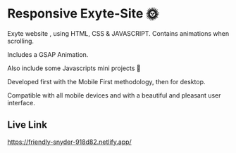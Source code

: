
# Responsive Exyte-Site 🌞

Exyte website , using HTML, CSS & JAVASCRIPT.
Contains animations when scrolling.

Includes a GSAP Animation.

Also include some Javascripts mini projects  🙂

Developed first with the Mobile First methodology, then for desktop.

Compatible with all mobile devices and with a beautiful and pleasant user interface.

## Live Link

https://friendly-snyder-918d82.netlify.app/

